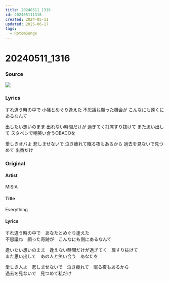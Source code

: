 ```yaml
---
title: 20240511_1316
id: 202405111316
created: 2024-05-11
updated: 2025-06-17
tags:
  - RotomSongs
---
```

# 20240511_1316

### Source

![](https://x.com/Starlystrongest/status/1789152679648002169)

### Lyrics

すれ違う時の中で 小幡とめぐり逢えた
不思議ね願った機会が
こんなにも遠くにあるなんて

出したい想いのまま 出れない時間だけが
過ぎてく打席すり抜けて また思い出して
スタベンで嘲笑い合うOBACOを

愛しきオバよ 悲しませないで
泣き疲れて眠る夜もあるから
過去を見ないで見つめて 出番だけ

### Original

#### Artist

MISIA

#### Title

Everything

#### Lyrics

すれ違う時の中で　あなたとめぐり逢えた  
不思議ね　願った奇跡が　こんなにも側にあるなんて  
  
逢いたい想いのまま　逢えない時間だけが過ぎてく　扉すり抜けて  
また思い出して　あの人と笑い合う　あなたを  
  
愛しき人よ　悲しませないで　泣き疲れて　眠る夜もあるから  
過去を見ないで　見つめて私だけ  
